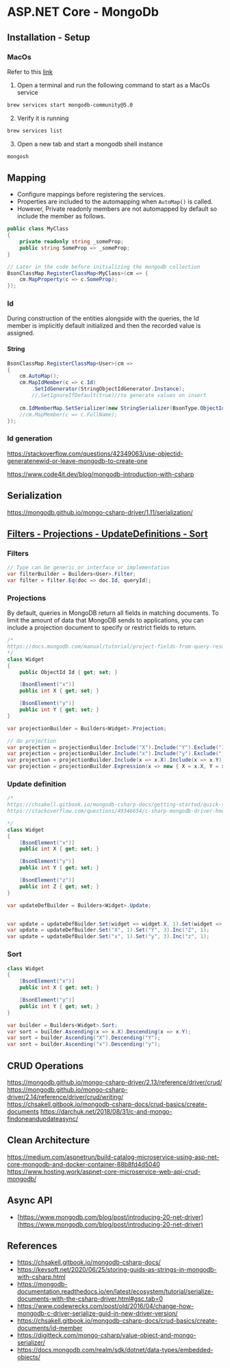 # ASP.NET Core - MongoDb

## Installation - Setup
### MacOs
Refer to this [link](https://docs.mongodb.com/manual/tutorial/install-mongodb-on-os-x/)

1. Open a terminal and run the following command to start as a MacOs service
```bash
brew services start mongodb-community@5.0
```
2. Verify it is running
```bash
brew services list
```

3. Open a new tab and start a mongodb shell instance
```bash
mongosh
```

## Mapping
- Configure mappings before registering the services.
- Properties are included to the automapping when `AutoMap()` is called.
- However, Private readonly members are not automapped by default so include the member as follows.
```csharp
public class MyClass
{
    private readonly string _someProp;
    public string SomeProp => _someProp;
}

// Later in the code before initializing the mongodb collection
BsonClassMap.RegisterClassMap<MyClass>(cm => {
    cm.MapProperty(c => c.SomeProp);
});
```

### Id
During construction of the entities alongside with the queries, the Id member is implicitly default initialized and then the recorded value is assigned.

#### String
```csharp
BsonClassMap.RegisterClassMap<User>(cm => 
{ 
    cm.AutoMap();
    cm.MapIdMember(c => c.Id)                    
        .SetIdGenerator(StringObjectIdGenerator.Instance);
        //.SetIgnoreIfDefault(true)//to generate values on insert
        
    cm.IdMemberMap.SetSerializer(new StringSerializer(BsonType.ObjectId));
    //cm.MapMember(c => c.FullName);
});
```
### Id generation
https://stackoverflow.com/questions/42349063/use-objectid-generatenewid-or-leave-mongodb-to-create-one

https://www.code4it.dev/blog/mongodb-introduction-with-csharp


## Serialization
https://mongodb.github.io/mongo-csharp-driver/1.11/serialization/

## [Filters - Projections - UpdateDefinitions - Sort](https://mongodb.github.io/mongo-csharp-driver/2.13/reference/driver/definitions/)

### Filters
```csharp
// Type can be generic or interface or implementation
var filterBuilder = Builders<User>.Filter;
var filter = filter.Eq(doc => doc.Id, queryId);
```

### Projections
By default, queries in MongoDB return all fields in matching documents. To limit the amount of data that MongoDB sends to applications, you can include a projection document to specify or restrict fields to return.

```csharp
/*
https://docs.mongodb.com/manual/tutorial/project-fields-from-query-results/
*/
class Widget
{
    public ObjectId Id { get; set; }

    [BsonElement("x")]
    public int X { get; set; }

    [BsonElement("y")]
    public int Y { get; set; }
}

var projectionBuilder = Builders<Widget>.Projection;

// do projection
var projection = projectionBuilder.Include("X").Include("Y").Exclude("Id");
var projection = projectionBuilder.Include("x").Include("y").Exclude("_id");
var projection = projectionBuilder.Include(x => x.X).Include(x => x.Y).Exclude(x => x.Id);
var projection = projectionBuilder.Expression(x => new { X = x.X, Y = x.Y });
```

### Update definition
```csharp
/*
https://chsakell.gitbook.io/mongodb-csharp-docs/getting-started/quick-start/update-documents
https://stackoverflow.com/questions/49346654/c-sharp-mongodb-driver-how-to-use-updatedefinitionbuilder

*/
class Widget
{
    [BsonElement("x")]
    public int X { get; set; }

    [BsonElement("y")]
    public int Y { get; set; }

    [BsonElement("z")]
    public int Z { get; set; }
}

var updateDefBuilder = Builders<Widget>.Update;


var update = updateDefBuilder.Set(widget => widget.X, 1).Set(widget => widget.Y, 3).Inc(widget => widget.Z, 1);
var update = updateDefBuilder.Set("X", 1).Set("Y", 3).Inc("Z", 1);
var update = updateDefBuilder.Set("x", 1).Set("y", 3).Inc("z", 1);
```

### Sort
```csharp
class Widget
{
    [BsonElement("x")]
    public int X { get; set; }

    [BsonElement("y")]
    public int Y { get; set; }
}

var builder = Builders<Widget>.Sort;
var sort = builder.Ascending(x => x.X).Descending(x => x.Y);
var sort = builder.Ascending("X").Descending("Y");
var sort = builder.Ascending("x").Descending("y");
```

## CRUD Operations
https://mongodb.github.io/mongo-csharp-driver/2.13/reference/driver/crud/
https://mongodb.github.io/mongo-csharp-driver/2.14/reference/driver/crud/writing/
https://chsakell.gitbook.io/mongodb-csharp-docs/crud-basics/create-documents
https://darchuk.net/2018/08/31/c-and-mongo-findoneandupdateasync/

## Clean Architecture
https://medium.com/aspnetrun/build-catalog-microservice-using-asp-net-core-mongodb-and-docker-container-88b8fd4d5040
https://www.hosting.work/aspnet-core-microservice-web-api-crud-mongodb/


## Async API
- [https://www.mongodb.com/blog/post/introducing-20-net-driver](https://www.mongodb.com/blog/post/introducing-20-net-driver)

## References
- https://chsakell.gitbook.io/mongodb-csharp-docs/
- https://kevsoft.net/2020/06/25/storing-guids-as-strings-in-mongodb-with-csharp.html
- https://mongodb-documentation.readthedocs.io/en/latest/ecosystem/tutorial/serialize-documents-with-the-csharp-driver.html#gsc.tab=0
- https://www.codewrecks.com/post/old/2016/04/change-how-mongodb-c-driver-serialize-guid-in-new-driver-version/
- https://chsakell.gitbook.io/mongodb-csharp-docs/crud-basics/create-documents/id-member
- https://digitteck.com/mongo-csharp/value-object-and-mongo-serializer/
- https://docs.mongodb.com/realm/sdk/dotnet/data-types/embedded-objects/
